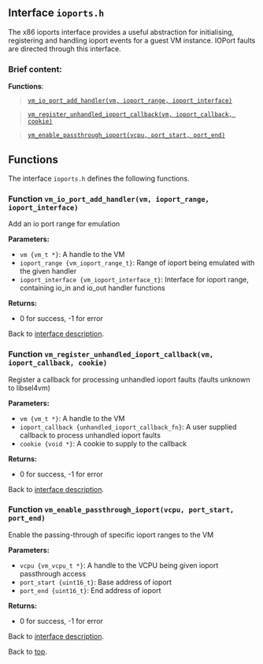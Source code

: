 <!--
     Copyright 2020, Data61
     Commonwealth Scientific and Industrial Research Organisation (CSIRO)
     ABN 41 687 119 230.

     This software may be distributed and modified according to the terms of
     the BSD 2-Clause license. Note that NO WARRANTY is provided.
     See "LICENSE_BSD2.txt" for details.

     @TAG(DATA61_BSD)
-->

## Interface `ioports.h`

The x86 ioports interface provides a useful abstraction for initialising, registering and handling ioport events
for a guest VM instance. IOPort faults are directed through this interface.

### Brief content:

**Functions**:

> [`vm_io_port_add_handler(vm, ioport_range, ioport_interface)`](#function-vm_io_port_add_handlervm-ioport_range-ioport_interface)

> [`vm_register_unhandled_ioport_callback(vm, ioport_callback, cookie)`](#function-vm_register_unhandled_ioport_callbackvm-ioport_callback-cookie)

> [`vm_enable_passthrough_ioport(vcpu, port_start, port_end)`](#function-vm_enable_passthrough_ioportvcpu-port_start-port_end)


## Functions

The interface `ioports.h` defines the following functions.

### Function `vm_io_port_add_handler(vm, ioport_range, ioport_interface)`

Add an io port range for emulation

**Parameters:**

- `vm {vm_t *}`: A handle to the VM
- `ioport_range {vm_ioport_range_t}`: Range of ioport being emulated with the given handler
- `ioport_interface {vm_ioport_interface_t}`: Interface for ioport range, containing io_in and io_out handler functions

**Returns:**

- 0 for success, -1 for error

Back to [interface description](#module-ioportsh).

### Function `vm_register_unhandled_ioport_callback(vm, ioport_callback, cookie)`

Register a callback for processing unhandled ioport faults (faults unknown to libsel4vm)

**Parameters:**

- `vm {vm_t *}`: A handle to the VM
- `ioport_callback {unhandled_ioport_callback_fn}`: A user supplied callback to process unhandled ioport faults
- `cookie {void *}`: A cookie to supply to the callback

**Returns:**

- 0 for success, -1 for error

Back to [interface description](#module-ioportsh).

### Function `vm_enable_passthrough_ioport(vcpu, port_start, port_end)`

Enable the passing-through of specific ioport ranges to the VM

**Parameters:**

- `vcpu {vm_vcpu_t *}`: A handle to the VCPU being given ioport passthrough access
- `port_start {uint16_t}`: Base address of ioport
- `port_end {uint16_t}`: End address of ioport

**Returns:**

- 0 for success, -1 for error

Back to [interface description](#module-ioportsh).


Back to [top](#).

